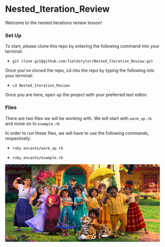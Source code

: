 # Nested_Iteration_Review

Welcome to the nested iterations review lesson!

### Set Up

To start, please clone this repo by entering the following command into your terminal:

 - `git clone git@github.com:fieldstyler/Nested_Iteration_Review.git`

Once you've cloned the repo, cd into the repo by typing the following into your terminal:

 - `cd Nested_Iteration_Review`

Once you are here, open up the project with your preferred text editor.

### Files

There are two files we will be working with. We will start with `warm_up.rb` and move on to `example.rb`

In order to run these files, we will have to use the following commands, respectively:

 - `ruby encanto/warm_up.rb`

 - `ruby encanto/example.rb`

 ![encanto](encanto.jpeg)
